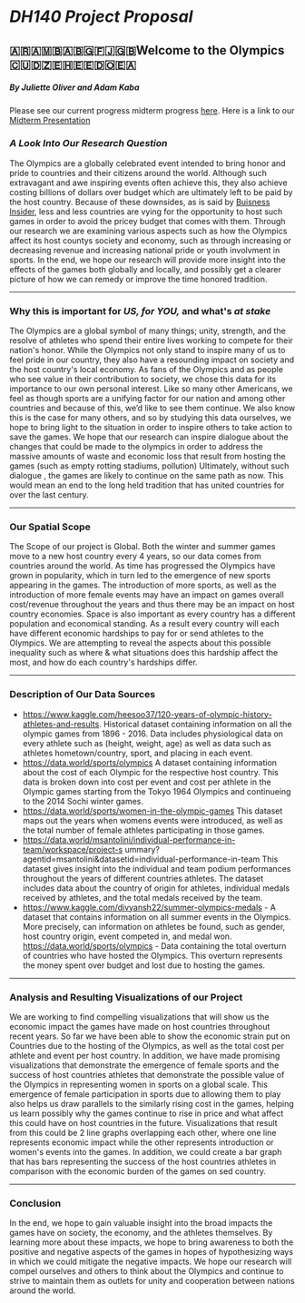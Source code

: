 # *__DH140 Project Proposal__*
##  :argentina::armenia::bosnia_herzegovina::bulgaria::fiji::gb:Welcome to the Olympics :cuba::algeria::western_sahara::estonia::dominican_republic::ceuta_melilla:
##### By Juliette Oliver and Adam Kaba
Please see our current progress midterm progress [here](https://github.com/jujubee413/DH140_group_project/blob/main/Midterm%20Final.ipynb).
Here is a link to our [Midterm Presentation](https://docs.google.com/presentation/d/1UiD7jskcQLD23IoZqYzIqlLCXQpQZe9jkwtPIreMATw/edit#slide=id.g9a4175c6c2_0_246)
### _A Look Into Our Research Question_

The Olympics are a globally celebrated event intended to bring honor and pride to countries and their citizens around the world. Although such extravagant and awe inspiring events often achieve this, they also achieve costing billions of dollars over budget which are ultimately left to be paid by the host country. Because of these downsides, as is said by [Buisness Insider](https://www.businessinsider.com/future-olympics-no-country-wants-to-host-games-2018-2), less and less countries are vying for the opportunity to host such games in order to avoid the pricey budget that comes with them. Through our research we are examining various aspects such as how the Olympics affect its host countys society and economy, such as through increasing or decreasing revenue and increasing national pride or youth involvment in sports. In the end, we hope our research will provide more insight into the effects of the games both globally and locally, and possibly get a clearer picture of how we can remedy or improve the time honored tradition.
___
### __Why this is important for *US, for YOU,* and what's *at stake*__

The Olympics are a global symbol of many things; unity, strength, and the resolve of athletes who spend their entire lives working to compete for their nation's honor. While the Olympics not only stand to inspire many of us to feel pride in our country, they also have a resounding impact on society and the host country's local economy. As fans of the Olympics and as people who see value in their contribution to society, we chose this data for its importance to our own personal interest. Like so many other Americans, we feel as though sports are a unifying factor for our nation and among other countries and because of this, we’d like to see them continue. We also know this is the case for many others, and so by studying this data ourselves, we hope to bring light to the situation in order to inspire others to take action to save the games. We hope that our research can inspire dialogue about the changes that could be made to the olympics in order to address the massive amounts of waste and economic loss that result from hosting the games (such as empty rotting stadiums, pollution) Ultimately, without such dialogue , the games are likely to continue on the same path as now. This would mean an end to the long held tradition that has united countries for over the last century.
___
### Our Spatial Scope
The Scope of our project is Global. Both the winter and summer games move to a new host country every 4 years, so our data comes from countries around the world.
As time has progressed the Olympics have grown in popularity, which in turn led to the emergence of new sports appearing in the games. The introduction of more sports, as well as the introduction of more female events may have an impact on games overall cost/revenue throughout the years and thus there may be an impact on host country economies. 
Space is also important as every country has a different population and economical standing. As a result every country will each have different economic hardships to pay for or send athletes to the Olympics. We are attempting to reveal the aspects about this possible inequality such as where & what situations does this hardship affect the most, and how do each country's hardships differ.

___
### Description of Our Data Sources
- https://www.kaggle.com/heesoo37/120-years-of-olympic-history-athletes-and-results. Historical dataset containing information on all the olympic games from 1896 - 2016. Data includes physiological data on every athlete such as (height, weight, age) as well as data such as athletes hometown/country, sport, and placing in each event.
- https://data.world/sports/olympics  A dataset containing information about the cost of each Olympic for the respective host country. This data is broken down into cost per event and cost per athlete in the Olympic games starting from the Tokyo 1964 Olympics and continueing to the 2014 Sochi winter games. 
- https://data.world/sports/women-in-the-olympic-games This dataset maps out the years when womens events were introduced, as well as the total number of female athletes participating in those games.
- https://data.world/msantolini/individual-performance-in-team/workspace/project-s ummary?agentid=msantolini&datasetid=individual-performance-in-team This dataset gives insight into the individual and team podium performances throughout the years of different countries athletes. The dataset includes data about the country of origin for athletes, individual medals received by athletes, and the total medals received by the team.
- https://www.kaggle.com/divyansh22/summer-olympics-medals - A dataset that contains information on all summer events in the Olympics. More precisely, can information on athletes be found, such as gender, host country origin, event competed in, and medal won.
https://data.world/sports/olympics - Data containing the total overturn of countries who have hosted the Olympics. This overturn represents the money spent over budget and lost due to hosting the games.


___ 
### Analysis and Resulting Visualizations of our Project
We are working to find compelling visualizations that will show us the economic impact the games have made on host countries throughout recent years. 
So far we have been able to show the economic strain put on Countries due to the hosting of the Olympics, as well as the total cost per athlete and event per host country.
In addition, we have made promising visualizations that demonstrate the emergence of female sports and the success of host countries athletes that demonstrate the possible value of the Olympics in representing women in sports on a global scale. This emergence of female participation in sports due to allowing them to play also helps us draw parallels to the similarly rising cost in the games, helping us learn possibly why the games continue to rise in price and what affect this could have on host countries in the future.
Visualizations that result from this could be 2 line graphs overlapping each other, where one line represents economic impact while the other represents introduction or women's events into the games. In addition, we could create a bar graph that has bars representing the success of the host countries athletes in comparison with the economic burden of the games on sed country.

____
### Conclusion
In the end, we hope to gain valuable insight into the broad impacts the games have on society, the economy, and the athletes themselves. By learning more about these impacts, we hope to bring awareness to both the positive and negative aspects of the games in hopes of hypothesizing ways in which we could mitigate the negative impacts. We hope our research will compel ourselves and others to think about the Olympics and continue to strive to maintain them as outlets for unity and cooperation between nations around the world.
